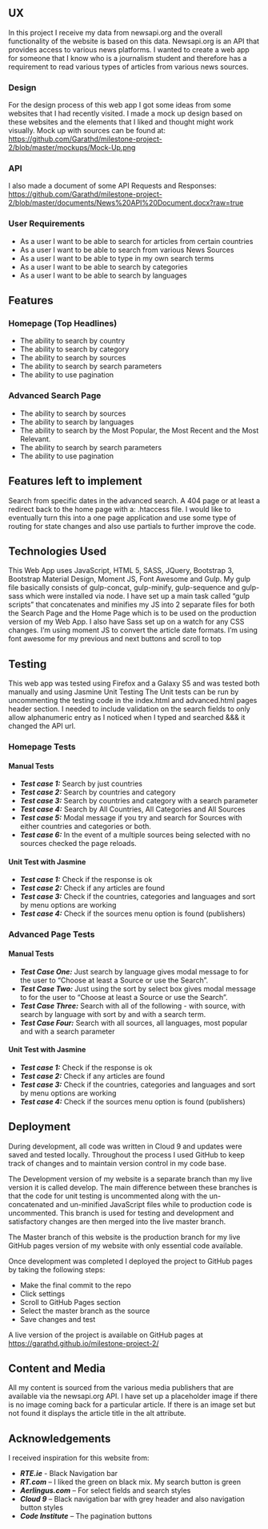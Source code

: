 ## UX
In this project I receive my data from newsapi.org and the overall functionality of the website is based on this data. Newsapi.org is an API that provides access to various news platforms. I wanted to create a web app for someone that I know who is a journalism student and therefore has a requirement to read various types of articles from various news sources.
### Design
For the design process of this web app I got some ideas from some websites that I had recently visited. I made a mock up design based on these websites and the elements that I liked and thought might work visually. Mock up with sources can be found at: https://github.com/Garathd/milestone-project-2/blob/master/mockups/Mock-Up.png
### API
I also made a document of some API Requests and Responses: https://github.com/Garathd/milestone-project-2/blob/master/documents/News%20API%20Document.docx?raw=true
### User Requirements
- As a user I want to be able to search for articles from certain countries
- As a user I want to be able to search from various News Sources
- As a user I want to be able to type in my own search terms
- As a user I want to be able to search by categories
- As a user I want to be able to search by languages

## Features

### Homepage (Top Headlines)
- The ability to search by country
- The ability to search by category
- The ability to search by sources
- The ability to search by search parameters
- The ability to use pagination

### Advanced Search Page
- The ability to search by sources
- The ability to search by languages
- The ability to search by the Most Popular, the Most Recent and the Most Relevant. 
- The ability to search by search parameters
- The ability to use pagination

## Features left to implement
Search from specific dates in the advanced search. A 404 page or at least a redirect back to the home page with a: .htaccess file. I would like to eventually turn this into a one page application and use some type of routing for state changes and also use partials to further improve the code.

## Technologies Used

This Web App uses JavaScript, HTML 5, SASS, JQuery, Bootstrap 3, Bootstrap Material Design, Moment JS, Font Awesome and Gulp.
My gulp file basically consists of gulp-concat, gulp-minify, gulp-sequence and gulp-sass which were installed via node. I have set up a main task called “gulp scripts” that concatenates and minifies my JS into 2 separate files for both the Search Page and the Home Page which is to be used on the production version of my Web App. I also have Sass set up on a watch for any CSS changes. 
I’m using moment JS to convert the article date formats. I’m using font awesome for my previous and next buttons and scroll to top
 
## Testing
This web app was tested using Firefox and a Galaxy S5 and was tested both manually and using Jasmine Unit Testing
The Unit tests can be run by uncommenting the testing code in the index.html and advanced.html pages header section.
I needed to include validation on the search fields to only allow alphanumeric entry as I noticed when I typed and searched &&& it changed the API url. 

### Homepage Tests

#### Manual Tests
- ***Test case 1:*** Search by just countries 
- ***Test case 2:*** Search by countries and category
- ***Test case 3:*** Search by countries and category with a search parameter
- ***Test case 4:*** Search by All Countries, All Categories and All Sources
- ***Test case 5:*** Modal message if you try and search for Sources with either countries and categories or both. 
- ***Test case 6:*** In the event of a multiple sources being selected with no sources checked the page reloads.  

#### Unit Test with Jasmine
- ***Test case 1:*** Check if the response is ok
- ***Test case 2:*** Check if any articles are found
- ***Test case 3:*** Check if the countries, categories and languages and sort by menu options are working
- ***Test case 4:*** Check if the sources menu option is found (publishers)

### Advanced Page Tests

#### Manual Tests
- ***Test Case One:*** Just search by language gives modal message to for the user to “Choose at least a Source or use the Search”. 
- ***Test Case Two:*** Just using the sort by select box gives modal message to for the user to “Choose at least a Source or use the Search”. 
- ***Test Case Three:*** Search with all of the following - with source, with search by language with sort by and with a search term.
- ***Test Case Four:***  Search with all sources, all languages, most popular and with a search parameter

#### Unit Test with Jasmine
- ***Test case 1:*** Check if the response is ok
- ***Test case 2:*** Check if any articles are found
- ***Test case 3:*** Check if the countries, categories and languages and sort by menu options are working
- ***Test case 4:*** Check if the sources menu option is found (publishers)

## Deployment
During development, all code was written in Cloud 9 and updates were saved and tested locally. Throughout the process I used GitHub to keep track of changes and to maintain version control in my code base. 

The Development version of my website is a separate branch than my live version it is called develop. The main difference between these branches is that the code for unit testing is uncommented along with the un-concatenated and un-minified JavaScript files while to production code is uncommented. This branch is used for testing and development and satisfactory changes are then merged into the live master branch.

The Master branch of this website is the production branch for my live GitHub pages version of my website with only essential code available.

Once development was completed I deployed the project to GitHub pages by taking the following steps:
- Make the final commit to the repo
- Click settings
- Scroll to GitHub Pages section
- Select the master branch as the source
- Save changes and test

A live version of the project is available on GitHub pages at https://garathd.github.io/milestone-project-2/

## Content and Media
All my content is sourced from the various media publishers that are available via the newsapi.org API. I have set up a placeholder image if there is no image coming back for a particular article. If there is an image set but not found it displays the article title in the alt attribute. 

## Acknowledgements
I received inspiration for this website from:
- ***RTE.ie***  - Black Navigation bar
- ***RT.com*** – I liked the green on black mix. My search button is green
- ***Aerlingus.com*** – For select fields and search styles
- ***Cloud 9*** – Black navigation bar with grey header and also navigation button styles
- ***Code Institute*** – The pagination buttons


